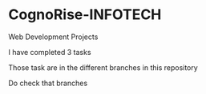 # CognoRise-INFOTECH
Web Development Projects

I have completed 3 tasks 

Those task are in the different branches in this repository 

Do check that branches

